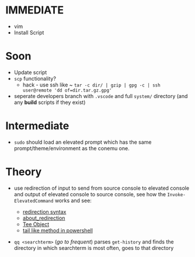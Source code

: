
# IMMEDIATE

* vim
* Install Script

# Soon

* Update script
* `scp` functionality?
	- hack - use ssh like ~ `tar -c dir/ | gzip | gpg -c | ssh user@remote 'dd of=dir.tar.gz.gpg'`
* seperate developers branch with `.vscode` and full `system/` directory (and any **build** scripts if they exist)


# Intermediate

* `sudo` should load an elevated prompt which has the same prompt/theme/environment as the conemu one.



# Theory

* use redirection of input to send from source console to elevated console and output of elevated console to source console, see how the `Invoke-ElevatedCommand` works and see:
	- [redirection syntax](http://ss64.com/ps/syntax-redirection.html)
	- [about_redirection](https://technet.microsoft.com/en-us/library/hh847746.aspx)
	- [Tee Object](https://technet.microsoft.com/en-us/library/hh849937.aspx)
	- [tail like method in powershell](http://stackoverflow.com/questions/4426442/unix-tail-equivalent-command-in-windows-powershell)


* `qq <searchterm>` (_go to frequent_) parses `get-history` and finds the directory in which searchterm is most often, goes to that directory 